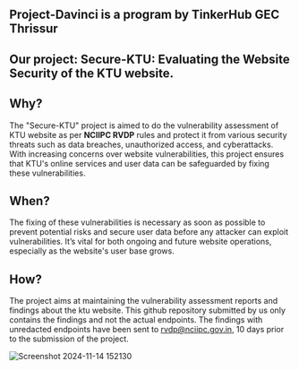 
## Project-Davinci is a program by TinkerHub GEC Thrissur
 
## Our project: Secure-KTU: Evaluating the Website Security of the KTU website.
## Why?
The "Secure-KTU" project is aimed to do the vulnerability assessment of KTU website as per **NCIIPC RVDP** rules and protect it from various security threats such as data breaches, unauthorized access, and cyberattacks. With increasing concerns over website vulnerabilities, this project ensures that KTU's online services and user data can be safeguarded by fixing these vulnerabilities.

## When?
The fixing of these vulnerabilities is necessary as soon as possible to prevent potential risks and secure user data before any attacker can exploit vulnerabilities. It’s vital for both ongoing and future website operations, especially as the website's user base grows.

## How?
The project aims at maintaining the vulnerability assessment reports and findings about the ktu website. This github repository submitted by us only contains the findings and not the actual endpoints. The findings with unredacted endpoints have been sent to rvdp@nciipc.gov.in, 10 days prior to the submission of the project.

![Screenshot 2024-11-14 152130](https://github.com/user-attachments/assets/397ad3e9-cf44-4e99-b506-948eaff8b2ab)




